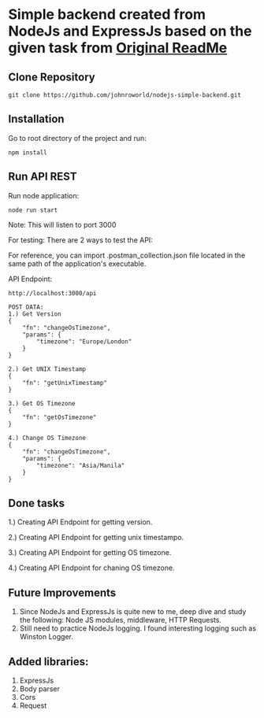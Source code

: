 # Simple backend created from NodeJs and ExpressJs based on the given task from [Original ReadMe](Original.md)

## Clone Repository
```
git clone https://github.com/johnroworld/nodejs-simple-backend.git
```

## Installation

Go to root directory of the project and run:
```
npm install
```

## Run API REST

Run node application:
```
node run start
```
Note: This will listen to port 3000

For testing: There are 2 ways to test the API:

For reference, you can import .postman_collection.json file located in the same path of the application's executable.

API Endpoint: 
```
http://localhost:3000/api

POST DATA:
1.) Get Version
{
    "fn": "changeOsTimezone",
    "params": {
        "timezone": "Europe/London"
    }
}

2.) Get UNIX Timestamp
{
    "fn": "getUnixTimestamp"
}

3.) Get OS Timezone
{
    "fn": "getOsTimezone"
}

4.) Change OS Timezone
{
    "fn": "changeOsTimezone",
    "params": {
        "timezone": "Asia/Manila"
    }
}
```

## Done tasks

1.) Creating API Endpoint for getting version.

2.) Creating API Endpoint for getting unix timestampo.

3.) Creating API Endpoint for getting OS timezone.

4.) Creating API Endpoint for chaning OS timezone.


## Future Improvements

1. Since NodeJs and ExpressJs is quite new to me, deep dive and study the following: Node JS modules, middleware, HTTP Requests.
2. Still need to practice NodeJs logging. I found interesting logging such as Winston Logger.

## Added libraries:
1. ExpressJs
2. Body parser
3. Cors
4. Request
